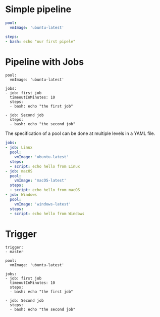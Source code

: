 # Simple pipeline
```yml
pool: 
  vmImage: 'ubuntu-latest'

steps:
- bash: echo "our first pipele"
```

# Pipeline with Jobs
```
pool:
  vmImage: 'ubuntu-latest'

jobs:
- job: first job
  timeoutInMinutes: 10
  steps:
  - bash: echo "the first job"

- job: Second job
  steps:
  - bash: echo "the second job"
```

The specification of a pool can be done at multiple levels in a YAML file.
```yml
jobs:
- job: Linux
  pool:
    vmImage: 'ubuntu-latest'
  steps:
  - script: echo hello from Linux
- job: macOS
  pool:
    vmImage: 'macOS-latest'
  steps:
  - script: echo hello from macOS
- job: Windows
  pool:
    vmImage: 'windows-latest'
  steps:
  - script: echo hello from Windows
```
# Trigger
```
trigger:
- master

pool:
  vmImage: 'ubuntu-latest'

jobs:
- job: first job
  timeoutInMinutes: 10
  steps:
  - bash: echo "the first job"

- job: Second job
  steps:
  - bash: echo "the second job"